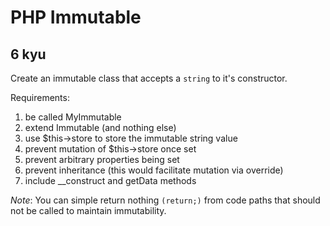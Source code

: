 # PHP Immutable
## 6 kyu

Create an immutable class that accepts a ```string``` to it's constructor.

Requirements:
1. be called MyImmutable
1. extend Immutable (and nothing else)
1. use $this->store to store the immutable string value
1. prevent mutation of $this->store once set
1. prevent arbitrary properties being set
1. prevent inheritance (this would facilitate mutation via override)
1. include __construct and getData methods

*Note*: You can simple return nothing ```(return;)``` from code paths that should not be called to maintain immutability.
